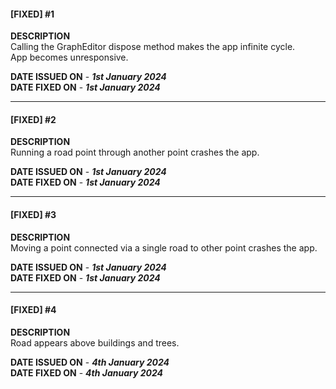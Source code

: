 #### [FIXED] #1  
**DESCRIPTION**  
Calling the GraphEditor dispose method makes the app infinite cycle.   
App becomes unresponsive.

**DATE ISSUED ON** - ***1st January 2024***  
**DATE FIXED ON** - ***1st January 2024***  

---

#### [FIXED] #2  
**DESCRIPTION**  
Running a road point through another point crashes the app.  

**DATE ISSUED ON** - ***1st January 2024***  
**DATE FIXED ON** - ***1st January 2024***  

---

#### [FIXED] #3  
**DESCRIPTION**  
Moving a point connected via a single road to other point crashes the app.  

**DATE ISSUED ON** - ***1st January 2024***  
**DATE FIXED ON** - ***1st January 2024***

---

#### [FIXED] #4  
**DESCRIPTION**  
Road appears above buildings and trees.  

**DATE ISSUED ON** - ***4th January 2024***  
**DATE FIXED ON** - ***4th January 2024***  
